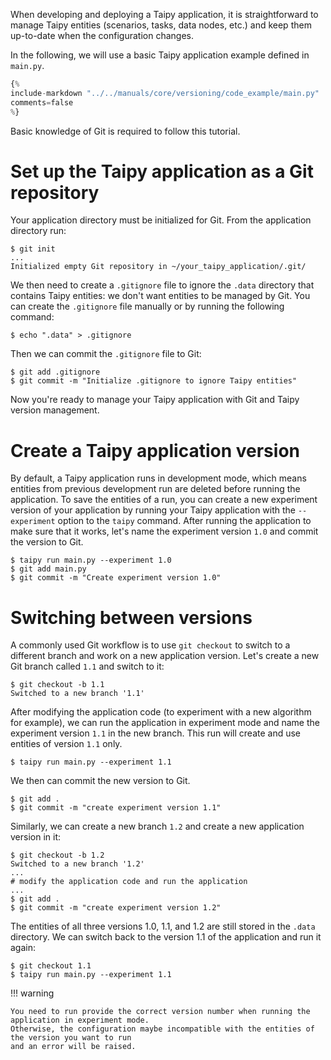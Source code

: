 When developing and deploying a Taipy application, it is straightforward to manage Taipy entities
(scenarios, tasks, data nodes, etc.) and keep them up-to-date when the configuration changes.

In the following, we will use a basic Taipy application example defined in `main.py`.

```python linenums="1" title="main.py"
{%
include-markdown "../../manuals/core/versioning/code_example/main.py"
comments=false
%}
```

Basic knowledge of Git is required to follow this tutorial.

# Set up the Taipy application as a Git repository

Your application directory must be initialized for Git. From the application directory run:

```console
$ git init
...
Initialized empty Git repository in ~/your_taipy_application/.git/
```

We then need to create a `.gitignore` file to ignore the `.data` directory that contains Taipy
entities: we don't want entities to be managed by Git. You can create the `.gitignore` file manually
or by running the following command:

```console
$ echo ".data" > .gitignore
```
Then we can commit the `.gitignore` file to Git:

```console
$ git add .gitignore
$ git commit -m "Initialize .gitignore to ignore Taipy entities"
```

Now you're ready to manage your Taipy application with Git and Taipy version management.

# Create a Taipy application version

By default, a Taipy application runs in development mode, which means entities from previous
development run are deleted before running the application. To save the entities of a run, you
can create a new experiment version of your application by running your Taipy application with the
`--experiment` option to the `taipy` command. After running the application to make sure that it
works, let's name the experiment version `1.0` and commit the version to Git.

```console
$ taipy run main.py --experiment 1.0
$ git add main.py
$ git commit -m "Create experiment version 1.0"
```

# Switching between versions

A commonly used Git workflow is to use `git checkout` to switch to a different branch and work on
a new application version. Let's create a new Git branch called `1.1` and switch to it:

```console
$ git checkout -b 1.1
Switched to a new branch '1.1'
```

After modifying the application code (to experiment with a new algorithm for example), we can run
the application in experiment mode and name the experiment version `1.1` in the new branch. This
run will create and use entities of version `1.1` only.

```console
$ taipy run main.py --experiment 1.1
```

We then can commit the new version to Git.

```console
$ git add .
$ git commit -m "create experiment version 1.1"
```

Similarly, we can create a new branch `1.2` and create a new application version in it:

```console
$ git checkout -b 1.2
Switched to a new branch '1.2'
...
# modify the application code and run the application
...
$ git add .
$ git commit -m "create experiment version 1.2"
```

The entities of all three versions 1.0, 1.1, and 1.2 are still stored in the `.data` directory.
We can switch back to the version 1.1 of the application and run it again:

```console
$ git checkout 1.1
$ taipy run main.py --experiment 1.1
```

!!! warning

    You need to run provide the correct version number when running the application in experiment mode.
    Otherwise, the configuration maybe incompatible with the entities of the version you want to run
    and an error will be raised.
